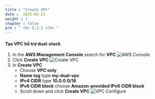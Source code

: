 ```yaml
---
title : "Create VPC"
date :  2025-05-21 
weight : 1
chapter : false
pre : " <b> 2.2.1 </b> "
---
```


#### Tạo VPC hỗ trợ dual-stack
1. In the **AWS Management Console** search for **VPC**
    ![AWS Console](/images/2-Setup-Resource/2.2-CreateVPC/2.2.1-VPC/0001-AWSConsole.png)
2. Click **Create VPC**
    ![Create VPC](/images/2-Setup-Resource/2.2-CreateVPC/2.2.1-VPC/0002-CreateVPC.png)
3. In **Create VPC**
    - Choose **VPC only**
    - **Name tag** type **my-dual-vpc**
    - **IPv4 CIDR** type **10.0.0.0/16**
    - **IPv6 CIDR block** choose **Amazon-provided IPv6 CIDR block**
    - Scroll down and click **Create VPC**
    ![VPC Configure](/images/2-Setup-Resource/2.2-CreateVPC/2.2.1-VPC/0003-VPCConfigure.png)